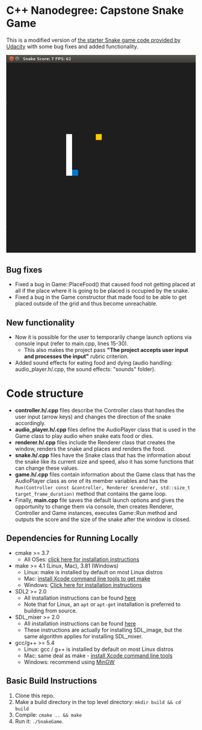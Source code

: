 # C++ Nanodegree: Capstone Snake Game

This is a modified version of [the starter Snake game code provided by Udacity](https://github.com/udacity/CppND-Capstone-Snake-Game) with some bug fixes and added functionality.

<img src="snake_game.gif"/>

## Bug fixes
* Fixed a bug in Game::PlaceFood() that caused food not getting placed at all if the place where it is going to be placed is occupied by the snake.
* Fixed a bug in the Game constructor that made food to be able to get placed outside of the grid and thus become unreachable.

## New functionality
* Now it is possible for the user to temporarily change launch options via console input (refer to main.cpp, lines 15-30).
  * This also makes the project pass **"The project accepts user input and processes the input"** rubric criterion.
* Added sound effects for eating food and dying (audio handling: audio_player.h/.cpp, the sound effects: "sounds" folder).

# Code structure
* **controller.h/.cpp** files describe the Controller class that handles the user input (arrow keys) and changes the direction of the snake accordingly.
* **audio_player.h/.cpp** files define the AudioPlayer class that is used in the Game class to play audio when snake eats food or dies.
* **renderer.h/.cpp** files include the Renderer class that creates the window, renders the snake and places and renders the food.
* **snake.h/.cpp** files have the Snake class that has the information about the snake like its current size and speed, also it has some functions that can change these values.
* **game.h/.cpp** files contain information about the Game class that has the AudioPlayer class as one of its member variables and has the `Run(Controller const &controller, Renderer &renderer, std::size_t target_frame_duration)` method that contains the game loop.
* Finally, **main.cpp** file saves the default launch options and gives the opportunity to change them via console, then creates Renderer, Controller and Game instances, executes Game::Run method and outputs the score and the size of the snake after the window is closed.

## Dependencies for Running Locally
* cmake >= 3.7
  * All OSes: [click here for installation instructions](https://cmake.org/install/)
* make >= 4.1 (Linux, Mac), 3.81 (Windows)
  * Linux: make is installed by default on most Linux distros
  * Mac: [install Xcode command line tools to get make](https://developer.apple.com/xcode/features/)
  * Windows: [Click here for installation instructions](http://gnuwin32.sourceforge.net/packages/make.htm)
* SDL2 >= 2.0
  * All installation instructions can be found [here](https://wiki.libsdl.org/Installation)
  * Note that for Linux, an `apt` or `apt-get` installation is preferred to building from source.
* SDL_mixer >= 2.0
  * All installation instructions can be found [here](https://lazyfoo.net/tutorials/SDL/06_extension_libraries_and_loading_other_image_formats/index.php)
  * These instructions are actually for installing SDL_image, but the same algorithm applies for installing SDL_mixer.
* gcc/g++ >= 5.4
  * Linux: gcc / g++ is installed by default on most Linux distros
  * Mac: same deal as make - [install Xcode command line tools](https://developer.apple.com/xcode/features/)
  * Windows: recommend using [MinGW](http://www.mingw.org/)

## Basic Build Instructions

1. Clone this repo.
2. Make a build directory in the top level directory: `mkdir build && cd build`
3. Compile: `cmake .. && make`
4. Run it: `./SnakeGame`.
